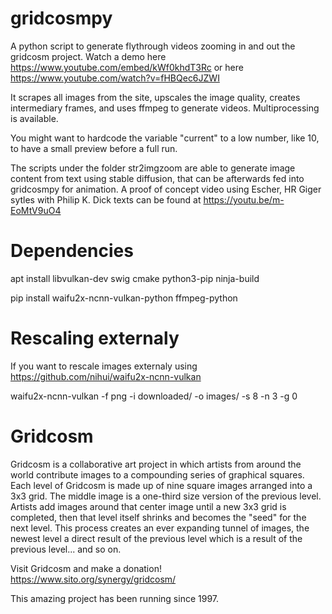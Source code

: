 # gridcosmpy

A python script to generate flythrough videos zooming in and out the gridcosm project. Watch a demo here https://www.youtube.com/embed/kWf0khdT3Rc or here https://www.youtube.com/watch?v=fHBQec6JZWI 

It scrapes all images from the site,  upscales the image quality, creates intermediary frames, and uses ffmpeg to generate videos. Multiprocessing is available.

You might want to hardcode the variable "current" to a low number, like 10, to have a small preview before a full run.

The scripts under the folder str2imgzoom are able to generate image content from text using stable diffusion, that can be afterwards fed into gridcosmpy for animation. A proof of concept video using Escher, HR Giger sytles with Philip K. Dick texts can be found at https://youtu.be/m-EoMtV9uO4



# Dependencies

apt install libvulkan-dev swig cmake python3-pip ninja-build

pip install waifu2x-ncnn-vulkan-python ffmpeg-python

# Rescaling externaly

If you want to rescale images externaly using https://github.com/nihui/waifu2x-ncnn-vulkan

waifu2x-ncnn-vulkan -f png -i downloaded/ -o images/ -s 8 -n 3 -g 0

# Gridcosm

Gridcosm is a collaborative art project in which artists from around the world contribute images to a compounding series of graphical squares. Each level of Gridcosm is made up of nine square images arranged into a 3x3 grid. The middle image is a one-third size version of the previous level. Artists add images around that center image until a new 3x3 grid is completed, then that level itself shrinks and becomes the "seed" for the next level. This process creates an ever expanding tunnel of images, the newest level a direct result of the previous level which is a result of the previous level... and so on.

Visit Gridcosm and make a donation! https://www.sito.org/synergy/gridcosm/

This amazing project has been running since 1997.
